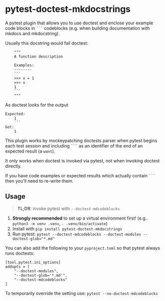 # pytest-doctest-mkdocstrings

A pytest plugin that allows you to use doctest and enclose your example code blocks in ` ``` ` codeblocks (e.g. when building documentation with mkdocs and mkdocstring).

Usually this docstring would fail doctest:

```
    """
    A function description

    Examples:
    --------
    ```
    >>> x = 1
    >>> x
    1
    ```
    """
```

As doctest looks for the output
```
Expected:
    1
    ```
Got:
    1
```

This plugin works by mockeypatching doctests parser when pytest begins each test session and including ` ``` ` as an identifier of the end of an expected result (a `want`).

It only works when doctest is invoked via pytest, not when invoking doctest directly.

If you have code examples or expected results which actually contain ` ``` ` then you'll need to re-write them.

## Usage

> **TL;DR**: invoke pytest with `--doctest-mdcodeblocks`

1. **Strongly recommended** to set up a virtual environment first! (e.g.. `python3 -m venv .venv`, `. .venv/bin/activate`)
1. Install with `pip install pytest-doctest-mkdocstrings`
1. Run pytest: `pytest --doctest-mdcodeblocks --doctest-modules --doctest-glob="*.md"`

You can also add the following to your `pyproject.toml` so that pytest always runs doctests:
```
[tool.pytest.ini_options]
addopts = [
    "--doctest-modules",
    "--doctest-glob='*.md'",
    "--doctest-mdcodeblocks"
]
```

To temporarily override the setting use: `pytest --no-doctest-mdcodeblocks`
